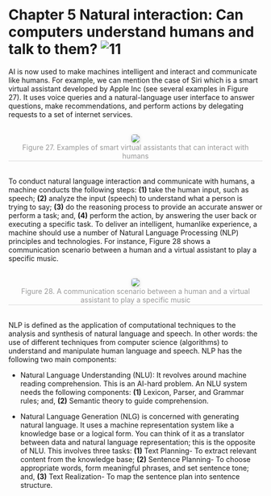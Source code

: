 # Chapter 5 Natural interaction: Can computers understand humans and talk to them? ![11](https://img.shields.io/badge/Age-11%2B-blueviolet)

AI is now used to make machines intelligent and interact and communicate like humans. For example, we can mention the case of Siri which is a smart virtual assistant developed by Apple Inc (see several examples in Figure 27). It uses voice queries and a natural-language user interface to answer questions, make recommendations, and perform actions by delegating requests to a set of internet services.

<br>
<center>
    <img style="border-radius: 0.3125em;
    box-shadow: 0 2px 4px 0 rgba(34,36,38,.12),0 2px 10px 0 rgba(34,36,38,.08);"
    src="https://md.hass.live/ai27.png">
    <br>
    <div style="color:orange; border-bottom: 1px solid #d9d9d9;
    display: inline-block;
    color: #999;
    padding: 1px;">Figure 27. Examples of smart virtual assistants that can interact with humans</div>
</center>
<br>

To conduct natural language interaction and communicate with humans, a machine conducts the following steps: **(1)** take the human input, such as speech; **(2)** analyze the input (speech) to understand what a person is trying to say; **(3)** do the reasoning process to provide an accurate answer or perform a task; and, **(4)** perform the action, by answering the user back or executing a specific task. To deliver an intelligent, humanlike experience, a machine should use a number of Natural Language Processing (NLP) principles and technologies. For instance, Figure 28 shows a communication scenario between a human and a virtual assistant to play a specific music.

<br>
<center>
    <img style="border-radius: 0.3125em;
    box-shadow: 0 2px 4px 0 rgba(34,36,38,.12),0 2px 10px 0 rgba(34,36,38,.08);"
    src="https://md.hass.live/ai28.png">
    <br>
    <div style="color:orange; border-bottom: 1px solid #d9d9d9;
    display: inline-block;
    color: #999;
    padding: 1px;">Figure 28.  A communication scenario between a human and a virtual assistant to play a specific music</div>
</center>
<br>

NLP is defined as the application of computational techniques to the analysis and synthesis of natural language and speech. In other words: the use of different techniques from computer science (algorithms) to understand and manipulate human language and speech. NLP has the following two main components:

- Natural Language Understanding (NLU): It revolves around machine reading comprehension. This is an AI-hard problem. An NLU system needs the following components: **(1)** Lexicon, Parser, and Grammar rules; and, **(2)** Semantic theory to guide comprehension.

- Natural Language Generation (NLG) is concerned with generating natural language. It uses a machine representation system like a knowledge base or a logical form. You can think of it as a translator between data and natural language representation; this is the opposite of NLU. This involves three tasks: **(1)** Text Planning- To extract relevant content from the knowledge base; **(2)** Sentence Planning- To choose appropriate words, form meaningful phrases, and set sentence tone; and, **(3)** Text Realization- To map the sentence plan into sentence structure.
